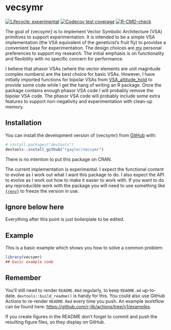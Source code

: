 
<!-- README.md is generated from README.Rmd. Please edit that file -->

# vecsymr

<!-- badges: start -->

[![Lifecycle:
experimental](https://img.shields.io/badge/lifecycle-experimental-orange.svg)](https://lifecycle.r-lib.org/articles/stages.html#experimental)
[![Codecov test
coverage](https://codecov.io/gh/rgayler/vecsymr/branch/main/graph/badge.svg)](https://app.codecov.io/gh/rgayler/vecsymr?branch=main)
[![R-CMD-check](https://github.com/rgayler/vecsymr/actions/workflows/R-CMD-check.yaml/badge.svg)](https://github.com/rgayler/vecsymr/actions/workflows/R-CMD-check.yaml)
<!-- badges: end -->

The goal of {vecsymr} is to implement Vector Symbolic Architecture (VSA)
primitives to support experimentation. It is intended to be a simple VSA
implementation (the VSA equivalent of the geneticist’s fruit fly) to
providse a convenient base for experimentation. The design choices are
[my](https://www.rossgayler.com) personal preferences to support my
research. The initial emphasis is on functionality and flexibility with
no specific concern for performance.

I believe that phasor VSAs (where the vector elements are unit magnitude
complex numbers) are the best choice for basic VSAs. However, I have
initially imported functions for bipolar VSAs from
[VSA_altitude_hold](https://github.com/rgayler/VSA_altitude_hold) to
provide some code while I get the hang of writing an R package. Once the
package contains enough phasor VSA code I will probably remove the
bipolar VSA code. The phasor VSA code will probably include some extra
features to support non-negativity and experimentation with clean-up
memory.

## Installation

You can install the development version of {vecsymr} from
[GitHub](https://github.com/) with:

``` r
# install.packages("devtools")
devtools::install_github("rgayler/vecsymr")
```

There is no intention to put this package on CRAN.

The current implementation is experimental. I expect the functional
content to evolve as I work out what I want this package to do. I also
expect the API to evolve as I work out how to make it easier to work
with. If you want to do any reproducible work with the package you will
need to use something like [`{renv}`](https://rstudio.github.io/renv/)
to freeze the version in use.

## Ignore below here

Everything after this point is just boilerplate to be edited.

## Example

This is a basic example which shows you how to solve a common problem:

``` r
library(vecsymr)
## basic example code
```

## Remember

You’ll still need to render `README.Rmd` regularly, to keep `README.md`
up-to-date. `devtools::build_readme()` is handy for this. You could also
use GitHub Actions to re-render `README.Rmd` every time you push. An
example workflow can be found here:
<https://github.com/r-lib/actions/tree/v1/examples>.

If you create figures in the README don’t forget to commit and push the
resulting figure files, so they display on GitHub.
